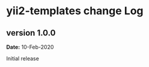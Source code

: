 yii2-templates change Log
===========================

version 1.0.0
-------------
**Date:** 10-Feb-2020

Initial release
